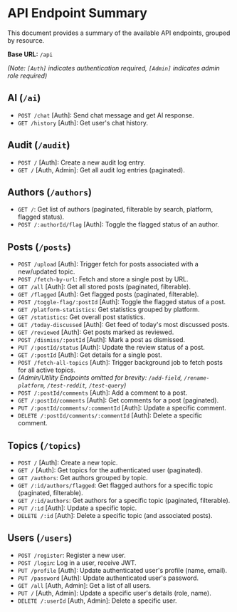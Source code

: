 # API Endpoint Summary

This document provides a summary of the available API endpoints, grouped by resource.

**Base URL:** `/api`

*(Note: `[Auth]` indicates authentication required, `[Admin]` indicates admin role required)*

## AI (`/ai`)

-   `POST /chat` [Auth]: Send chat message and get AI response.
-   `GET /history` [Auth]: Get user's chat history.

## Audit (`/audit`)

-   `POST /` [Auth]: Create a new audit log entry.
-   `GET /` [Auth, Admin]: Get all audit log entries (paginated).

## Authors (`/authors`)

-   `GET /`: Get list of authors (paginated, filterable by search, platform, flagged status).
-   `POST /:authorId/flag` [Auth]: Toggle the flagged status of an author.

## Posts (`/posts`)

-   `POST /upload` [Auth]: Trigger fetch for posts associated with a new/updated topic.
-   `POST /fetch-by-url`: Fetch and store a single post by URL.
-   `GET /all` [Auth]: Get all stored posts (paginated, filterable).
-   `GET /flagged` [Auth]: Get flagged posts (paginated, filterable).
-   `POST /toggle-flag/:postId` [Auth]: Toggle the flagged status of a post.
-   `GET /platform-statistics`: Get statistics grouped by platform.
-   `GET /statistics`: Get overall post statistics.
-   `GET /today-discussed` [Auth]: Get feed of today's most discussed posts.
-   `GET /reviewed` [Auth]: Get posts marked as reviewed.
-   `POST /dismiss/:postId` [Auth]: Mark a post as dismissed.
-   `PUT /:postId/status` [Auth]: Update the review status of a post.
-   `GET /:postId` [Auth]: Get details for a single post.
-   `POST /fetch-all-topics` [Auth]: Trigger background job to fetch posts for all active topics.
-   *(Admin/Utility Endpoints omitted for brevity: `/add-field`, `/rename-platform`, `/test-reddit`, `/test-query`)*
-   `POST /:postId/comments` [Auth]: Add a comment to a post.
-   `GET /:postId/comments` [Auth]: Get comments for a post (paginated).
-   `PUT /:postId/comments/:commentId` [Auth]: Update a specific comment.
-   `DELETE /:postId/comments/:commentId` [Auth]: Delete a specific comment.

## Topics (`/topics`)

-   `POST /` [Auth]: Create a new topic.
-   `GET /` [Auth]: Get topics for the authenticated user (paginated).
-   `GET /authors`: Get authors grouped by topic.
-   `GET /:id/authors/flagged`: Get flagged authors for a specific topic (paginated, filterable).
-   `GET /:id/authors`: Get authors for a specific topic (paginated, filterable).
-   `PUT /:id` [Auth]: Update a specific topic.
-   `DELETE /:id` [Auth]: Delete a specific topic (and associated posts).

## Users (`/users`)

-   `POST /register`: Register a new user.
-   `POST /login`: Log in a user, receive JWT.
-   `PUT /profile` [Auth]: Update authenticated user's profile (name, email).
-   `PUT /password` [Auth]: Update authenticated user's password.
-   `GET /all` [Auth, Admin]: Get a list of all users.
-   `PUT /` [Auth, Admin]: Update a specific user's details (role, name).
-   `DELETE /:userId` [Auth, Admin]: Delete a specific user. 